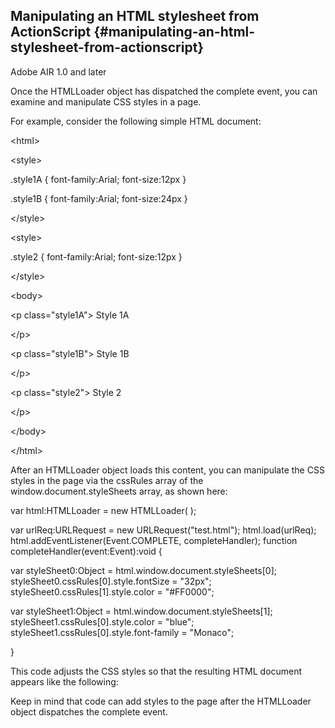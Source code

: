 ## Manipulating an HTML stylesheet from ActionScript {#manipulating-an-html-stylesheet-from-actionscript}

Adobe AIR 1.0 and later

Once the HTMLLoader object has dispatched the complete event, you can examine and manipulate CSS styles in a page.

For example, consider the following simple HTML document:

&lt;html&gt;

&lt;style&gt;

.style1A { font-family:Arial; font-size:12px }

.style1B { font-family:Arial; font-size:24px }

&lt;/style&gt;

&lt;style&gt;

.style2 { font-family:Arial; font-size:12px }

&lt;/style&gt;

&lt;body&gt;

&lt;p class=&quot;style1A&quot;&gt; Style 1A

&lt;/p&gt;

&lt;p class=&quot;style1B&quot;&gt; Style 1B

&lt;/p&gt;

&lt;p class=&quot;style2&quot;&gt; Style 2

&lt;/p&gt;

&lt;/body&gt;

&lt;/html&gt;

After an HTMLLoader object loads this content, you can manipulate the CSS styles in the page via the cssRules array of the window.document.styleSheets array, as shown here:

var html:HTMLLoader = new HTMLLoader( );

var urlReq:URLRequest = new URLRequest(&quot;test.html&quot;); html.load(urlReq); html.addEventListener(Event.COMPLETE, completeHandler); function completeHandler(event:Event):void {

var styleSheet0:Object = html.window.document.styleSheets[0]; styleSheet0.cssRules[0].style.fontSize = &quot;32px&quot;; styleSheet0.cssRules[1].style.color = &quot;#FF0000&quot;;

var styleSheet1:Object = html.window.document.styleSheets[1]; styleSheet1.cssRules[0].style.color = &quot;blue&quot;; styleSheet1.cssRules[0].style.font-family = &quot;Monaco&quot;;

}

This code adjusts the CSS styles so that the resulting HTML document appears like the following:

Keep in mind that code can add styles to the page after the HTMLLoader object dispatches the complete event.